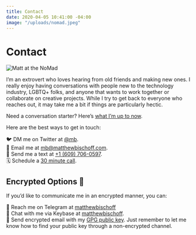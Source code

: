 ```yaml
---
title: Contact
date: 2020-04-05 10:41:00 -04:00
image: "/uploads/nomad.jpeg"
---
```


# Contact

![Matt at the NoMad](/uploads/nomad.jpeg)

I’m an extrovert who loves hearing from old friends and making new ones. I really enjoy having conversations with people new to the technology industry, LGBTQ+ folks, and anyone that wants to work together or collaborate on creative projects. While I try to get back to everyone who reaches out, it may take me a bit if things are particularly hectic.

Need a conversation starter? Here’s [what I’m up to now](https://matthewbischoff.com/now/).

Here are the best ways to get in touch:

🐦  DM me on Twitter at [@mb](https://twitter.com/mb).  
📧  Email me at [mb@matthewbischoff.com](mailto:mb@matthewbischoff.com).  
📲  Send me a text at <a href="tel:+16097060597">+1 (609) 706-0597</a>.  
🗓  Schedule a [30 minute call](https://calendly.com/matthewbischoff/30-minute-call).  

## Encrypted Options 🔐

If you’d like to communicate me in an encrypted manner, you can:

💬  Reach me on Telegram at [matthewbischoff](http://t.me/matthewbischoff)  
🔑  Chat with me via Keybase at [matthewbischoff](https://keybase.io/matthewbischoff).  
🔏  Send encrypted email with my [GPG public key](/matthewbischoff.gpg). Just remember to let me know how to find your public key through a non-encrypted channel.